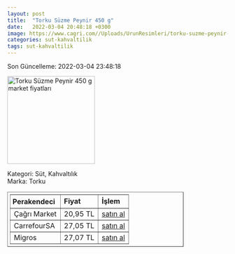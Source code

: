 ```yaml
---
layout: post
title:  "Torku Süzme Peynir 450 g"
date:   2022-03-04 20:48:18 +0300
image: https://www.cagri.com//Uploads/UrunResimleri/torku-suzme-peynir-450-gr-9960.jpg
categories: sut-kahvaltilik
tags: sut-kahvaltilik
---
```


Son Güncelleme: 2022-03-04 23:48:18

<img src="https://www.cagri.com//Uploads/UrunResimleri/torku-suzme-peynir-450-gr-9960.jpg" width="200" alt="Torku Süzme Peynir 450 g market fiyatları" />

Kategori: Süt, Kahvaltılık
<br />
Marka: Torku

<table border="1" style="padding: 5px;width:80%;">
  <tr>
    <td style="padding: 5px;"><strong>Perakendeci</strong></td>
    <td><strong>Fiyat</strong></td>
    <td><strong>İşlem</strong></td>
  </tr>
  <tr>
              <td>Çağrı Market</td>
              <td>20,95 TL</td>
              <td><a target="_blank" href="https://www.cagri.com/torku-suzme-peynir-450-gr">satın al</a></td>
            </tr><tr>
              <td>CarrefourSA</td>
              <td>27,05 TL</td>
              <td><a target="_blank" href="https://www.carrefoursa.com/torku-suzme-peynir-450-g-p-30149074">satın al</a></td>
            </tr><tr>
              <td>Migros</td>
              <td>27,07 TL</td>
              <td><a target="_blank" href="https://www.migros.com.tr/torku-suzme-peynir-450-g-p-98e102">satın al</a></td>
            </tr>
</table>
